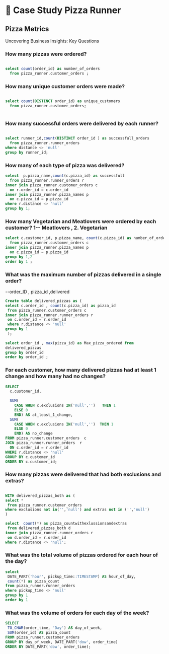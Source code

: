 # 🍧 Case Study Pizza Runner

## Pizza Metrics 

Uncovering Business Insights: Key Questions

### How many pizzas were ordered?

````sql

select count(order_id) as number_of_orders 
  from pizza_runner.customer_orders ;

````
### How many unique customer orders were made?
````sql

select count(DISTINCT order_id) as unique_customers 
  from pizza_runner.customer_orders;
  
````

### How many successful orders were delivered by each runner?

````sql

select runner_id,count(DISTINCT order_id ) as successfull_orders   
  from pizza_runner.runner_orders
where distance <> 'null' 
group by runner_id;

````

### How many of each type of pizza was delivered?

````sql
select  p.pizza_name,count(c.pizza_id) as successfull
  from pizza_runner.runner_orders r 
inner join pizza_runner.customer_orders c 
  on r.order_id = c.order_id 
inner join pizza_runner.pizza_names p 
  on c.pizza_id = p.pizza_id
where r.distance <> 'null'
group by 1;

````
### How many Vegetarian and Meatlovers were ordered by each customer?  1-- Meatlovers , 2. Vegetarian 

````sql
select c.customer_id, p.pizza_name, count(c.pizza_id) as number_of_orders
  from pizza_runner.customer_orders c
inner join pizza_runner.pizza_names p 
  on c.pizza_id = p.pizza_id
group by 1,2
order by 1 ;

````
 ### What was the maximum number of pizzas delivered in a single order?
 --order_ID , pizza_id ,delivered 
 
 ````sql
Create table delivered_pizzas as (
select c.order_id , count(c.pizza_id) as pizza_id 
  from pizza_runner.customer_orders c 
inner join pizza_runner.runner_orders r
  on c.order_id = r.order_id
  where r.distance <> 'null'
group by 1
  );
  
select order_id , max(pizza_id) as Max_pizza_ordered from 
delivered_pizzas
group by order_id
order by order_id ;

 ````

### For each customer, how many delivered pizzas had at least 1 change and how many had no changes?

````sql
SELECT 
  c.customer_id,
     
  SUM(
    CASE WHEN c.exclusions IN('null','')   THEN 1
    ELSE 0
    END) AS at_least_1_change,
  SUM(
    CASE WHEN c.exclusions IN('null','')  THEN 1 
    ELSE 0
    END) AS no_change
FROM pizza_runner.customer_orders  c
JOIN pizza_runner.runner_orders  r
  ON c.order_id = r.order_id
WHERE r.distance <> 'null' 
GROUP BY c.customer_id
ORDER BY c.customer_id;

 ````
 
### How many pizzas were delivered that had both exclusions and extras?

 ````sql
 
WITH delivered_pizzas_both as (
select * 
  from pizza_runner.customer_orders 
where exclusions not in('','null') and extras not in ('','null')
)

select  count(*) as pizza_countwithexlussionsandextras
  from delivered_pizzas_both d
inner join pizza_runner.runner_orders r 
  on d.order_id = r.order_id
where r.distance <> 'null';

````
### What was the total volume of pizzas ordered for each hour of the day?

 ````sql
select 
  DATE_PART('hour', pickup_time::TIMESTAMP) AS hour_of_day,
  count(*) as pizza_count 
from pizza_runner.runner_orders
where pickup_time <> 'null'
group by 1 
order by 1

````
### What was the volume of orders for each day of the week? 

 ````sql
SELECT
  TO_CHAR(order_time, 'Day') AS day_of_week,
  SUM(order_id) AS pizza_count
FROM pizza_runner.customer_orders
GROUP BY day_of_week, DATE_PART('dow', order_time)
ORDER BY DATE_PART('dow', order_time);

 ````
